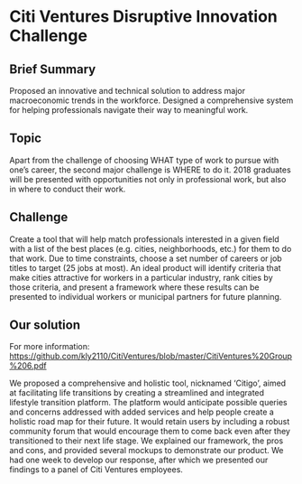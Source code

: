 # Citi Ventures Disruptive Innovation Challenge

## Brief Summary
Proposed an innovative and technical solution to address major macroeconomic trends in the workforce. Designed a comprehensive system for helping professionals navigate their way to meaningful work.

## Topic
Apart from the challenge of choosing WHAT type of work to pursue with one’s career, the second major challenge is WHERE to do it. 2018 graduates will be presented with opportunities not only in professional work, but also in where to conduct their work. 

## Challenge
Create a tool that will help match professionals interested in a given field with a list of the best places (e.g. cities, neighborhoods, etc.) for them to do that work. Due to time constraints, choose a set number of careers or job titles to target (25 jobs at most).  An ideal product will identify criteria that make cities attractive for workers in a particular industry, rank cities by those criteria, and present a framework where these results can be presented to individual workers or municipal partners for future planning.

## Our solution
For more information: https://github.com/kly2110/CitiVentures/blob/master/CitiVentures%20Group%206.pdf

We proposed a comprehensive and holistic tool, nicknamed ‘Citigo’, aimed at facilitating life transitions by creating a streamlined and integrated lifestyle transition platform. The platform would anticipate possible queries and concerns addressed with added services and help people create a holistic road map for their future. It would retain users by including a robust community forum that would encourage them to come back even after they transitioned to their next life stage. We explained our framework, the pros and cons, and provided several mockups to demonstrate our product. We had one week to develop our response, after which we presented our findings to a panel of Citi Ventures employees. 

